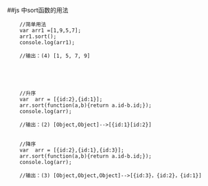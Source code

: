 ##js 中sort函数的用法


		//简单用法
		var arr1 =[1,9,5,7];
        arr1.sort();
        console.log(arr1);
			
		//输出：(4) [1, 5, 7, 9]





  		//升序
        var  arr = [{id:2},{id:1}];
        arr.sort(function(a,b){return a.id-b.id;});
        console.log(arr);
		
		//输出：(2) [Object,Object]-->[{id:1}[id:2}]
		

		//降序
        var  arr = [{id:2},{id:1},{id:3}];
        arr.sort(function(a,b){return a.id-b.id;});
        console.log(arr);
		
		//输出：(3) [Object,Object,Object]-->[{id:3}，{id:2}，{id:1}]
		